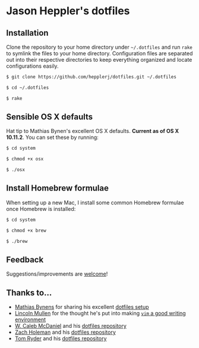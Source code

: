 # Jason Heppler's dotfiles

## Installation

Clone the repository to your home directory under `~/.dotfiles` and run `rake` to symlink the files to your home directory. Configuration files are separated out into their respective directories to keep everything organized and locate configurations easily.

```bash
$ git clone https://github.com/hepplerj/dotfiles.git ~/.dotfiles

$ cd ~/.dotfiles

$ rake
```

## Sensible OS X defaults

Hat tip to Mathias Bynen's excellent OS X defaults. **Current as of OS X 10.11.2**. You can set these by running:

```bash
$ cd system

$ chmod +x osx

$ ./osx
```

## Install Homebrew formulae

When setting up a new Mac, I install some common Homebrew formulae once Homebrew is installed:

```bash
$ cd system

$ chmod +x brew

$ ./brew
```

## Feedback

Suggestions/improvements are [welcome](https://github.com/hepplerj/dotfiles/issues)!

## Thanks to...

* [Mathias Bynens](http://mathiasbynens.be) for sharing his excellent [dotfiles setup](https://github.com/mathiasbynens/dotfiles)
* [Lincoln Mullen](http://lincolnmullen.com/) for the thought he's put into making [`vim` a good writing environment](http://lincolnmullen.com/blog/writing-in-vim-with-placeholders-and-quickfix/)
* [W. Caleb McDaniel](http://wcm1.web.rice.edu) and his [dotfiles repository](https://github.com/wcaleb/dotfiles)
* [Zach Holeman](http://zachholman.com) and his [dotfiles repository](https://github.com/holman/dotfiles)
* [Tom Ryder](http://www.sanctum.geek.nz) and his [dotfiles repository](https://github.com/tejr/dotfiles)

